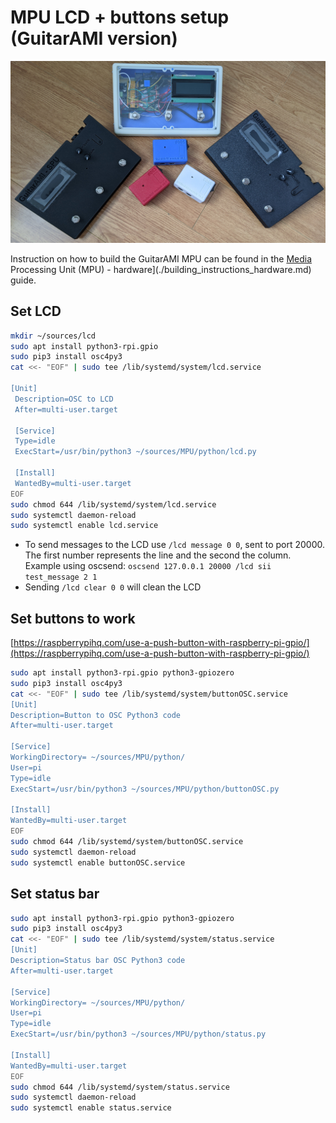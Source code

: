 # MPU LCD + buttons setup (GuitarAMI version)

![MPUs](../docs/images_mpu/spus.jpg "MPUs")

Instruction on how to build the GuitarAMI MPU can be found in the [Media](./building_instructions_hardware.md) Processing Unit (MPU) - hardware](./building_instructions_hardware.md) guide.

## Set LCD

```bash
mkdir ~/sources/lcd
sudo apt install python3-rpi.gpio
sudo pip3 install osc4py3
cat <<- "EOF" | sudo tee /lib/systemd/system/lcd.service

[Unit]
 Description=OSC to LCD
 After=multi-user.target

 [Service]
 Type=idle
 ExecStart=/usr/bin/python3 ~/sources/MPU/python/lcd.py

 [Install]
 WantedBy=multi-user.target
EOF
sudo chmod 644 /lib/systemd/system/lcd.service
sudo systemctl daemon-reload
sudo systemctl enable lcd.service
```

- To send messages to the LCD use `/lcd message 0 0`, sent to port 20000. The first number represents the line and the second the column. Example using oscsend: `oscsend 127.0.0.1 20000 /lcd sii test_message 2 1`
- Sending `/lcd clear 0 0` will clean the LCD

## Set buttons to work

[https://raspberrypihq.com/use-a-push-button-with-raspberry-pi-gpio/](https://raspberrypihq.com/use-a-push-button-with-raspberry-pi-gpio/)

```bash
sudo apt install python3-rpi.gpio python3-gpiozero
sudo pip3 install osc4py3
cat <<- "EOF" | sudo tee /lib/systemd/system/buttonOSC.service
[Unit]
Description=Button to OSC Python3 code
After=multi-user.target

[Service]
WorkingDirectory= ~/sources/MPU/python/
User=pi
Type=idle
ExecStart=/usr/bin/python3 ~/sources/MPU/python/buttonOSC.py

[Install]
WantedBy=multi-user.target
EOF
sudo chmod 644 /lib/systemd/system/buttonOSC.service
sudo systemctl daemon-reload
sudo systemctl enable buttonOSC.service
```

## Set status bar

```bash
sudo apt install python3-rpi.gpio python3-gpiozero
sudo pip3 install osc4py3
cat <<- "EOF" | sudo tee /lib/systemd/system/status.service
[Unit]
Description=Status bar OSC Python3 code
After=multi-user.target

[Service]
WorkingDirectory= ~/sources/MPU/python/
User=pi
Type=idle
ExecStart=/usr/bin/python3 ~/sources/MPU/python/status.py

[Install]
WantedBy=multi-user.target
EOF
sudo chmod 644 /lib/systemd/system/status.service
sudo systemctl daemon-reload
sudo systemctl enable status.service
```
